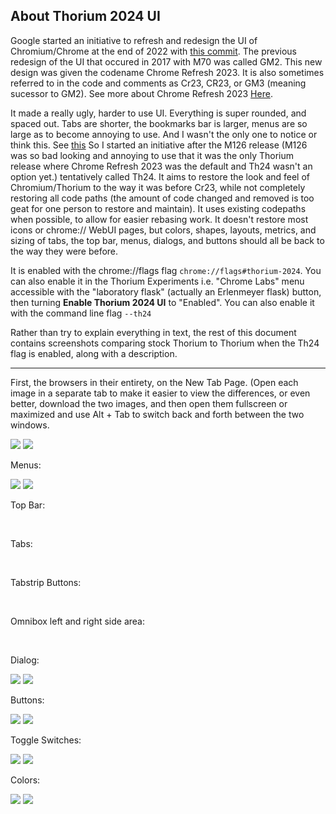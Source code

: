 ## About Thorium 2024 UI

Google started an initiative to refresh and redesign the UI of Chromium/Chrome 
at the end of 2022 with [this commit](https://source.chromium.org/chromium/chromium/src/+/9bebadaa2a460012b124ba795587b1603bb3f6a2). 
The previous redesign of the UI that occured in 2017 with M70 was called GM2. 
This new design was given the codename Chrome Refresh 2023. It is also sometimes 
referred to in the code and comments as Cr23, CR23, or GM3 (meaning sucessor to GM2).
See more about Chrome Refresh 2023 [Here](ss).

It made a really ugly, harder to use UI. Everything is super rounded, and spaced out. 
Tabs are shorter, the bookmarks bar is larger, menus are so large as to become 
annoying to use. And I wasn't the only one to notice or think this. See [this](https://www.tomshardware.com/software/i-hate-chrome-browsers-new-design-with-a-burning-passion-heres-how-to-revert-to-the-classic-one)
So I started an initiative after the M126 release (M126 was so 
bad looking and annoying to use that it was the only Thorium release where Chrome 
Refresh 2023 was the default and Th24 wasn't an option yet.) tentatively called Th24. 
It aims to restore the look and feel of Chromium/Thorium to the way it was before Cr23, 
while not completely restoring all code paths (the amount of code changed and removed is 
too geat for one person to restore and maintain). It uses existing codepaths when possible, 
to allow for easier rebasing work. It doesn't restore most icons or chrome:// WebUI pages, 
but colors, shapes, layouts, metrics, and sizing of tabs, the top bar, menus, dialogs, and 
buttons should all be back to the way they were before.

It is enabled with the chrome://flags flag `chrome://flags#thorium-2024`. You can also 
enable it in the Thorium Experiments i.e. "Chrome Labs" menu accessible with the 
"laboratory flask" (actually an Erlenmeyer flask) button, then turning __Enable Thorium 
2024 UI__ to "Enabled". You can also enable it with the command line flag `--th24`

Rather than try to explain everything in text, the rest of this document contains 
screenshots comparing stock Thorium to Thorium when the Th24 flag is enabled, along
with a description.

----------------------------------------------------------------------------------------------

First, the browsers in their entirety, on the New Tab Page. (Open each image in a separate tab 
to make it easier to view the differences, or even better, download the two images, and then open 
them fullscreen or maximized and use Alt + Tab to switch back and forth between the two windows.

  <img src="https://raw.githubusercontent.com/Alex313031/thorium/refs/heads/main/docs/imgs/cr23_full_browser.png" width=""> <img src="https://raw.githubusercontent.com/Alex313031/thorium/refs/heads/main/docs/imgs/th24_full_browser.png" width="">

Menus:

  <img src="https://raw.githubusercontent.com/Alex313031/thorium/refs/heads/main/docs/imgs/cr23_menu.png" width=""> <img src="https://raw.githubusercontent.com/Alex313031/thorium/refs/heads/main/docs/imgs/th24_menu.png" width="">

Top Bar:

  <img src="" width=""> <img src="" width="">

Tabs:

  <img src="" width=""> <img src="" width="">

Tabstrip Buttons:

  <img src="" width=""> <img src="" width="">

Omnibox left and right side area:

  <img src="" width=""> <img src="" width="">

Dialog:

  <img src="https://raw.githubusercontent.com/Alex313031/thorium/refs/heads/main/docs/imgs/cr23_dialog.png" width=""> <img src="https://raw.githubusercontent.com/Alex313031/thorium/refs/heads/main/docs/imgs/th24_menu.png" width="">

Buttons:

  <img src="https://raw.githubusercontent.com/Alex313031/thorium/refs/heads/main/docs/imgs/cr23_button.png" width=""> <img src="https://raw.githubusercontent.com/Alex313031/thorium/refs/heads/main/docs/imgs/th24_button.png" width="">

Toggle Switches:

  <img src="https://raw.githubusercontent.com/Alex313031/thorium/refs/heads/main/docs/imgs/cr23_toggle.png" width=""> <img src="https://raw.githubusercontent.com/Alex313031/thorium/refs/heads/main/docs/imgs/th24_toggle.png" width="">

Colors:

  <img src="https://raw.githubusercontent.com/Alex313031/thorium/refs/heads/main/docs/imgs/cr23_color.png" width=""> <img src="https://raw.githubusercontent.com/Alex313031/thorium/refs/heads/main/docs/imgs/th24_color.png" width="">
